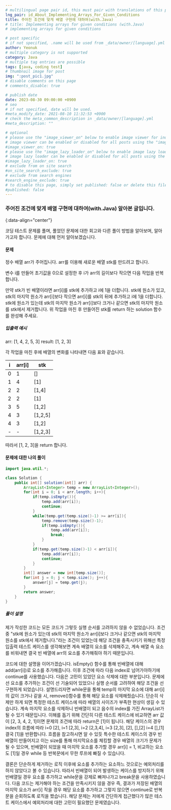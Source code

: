 ```yaml
---
# multilingual page pair id, this must pair with translations of this page. (This name must be unique)
lng_pair: id_About_Implementing_Arrays_For_Given_Conditions
title: 주어진 조건에 맞게 배열 구현에 대하여(with.Java)
# title: Implementing arrays for given conditions (with.Java)
# implementing arrays for given conditions

# post specific
# if not specified, .name will be used from _data/owner/[language].yml
author: Yeonuk
# multiple category is not supported
category: Java
# multiple tag entries are possible
tags: [java, coding test]
# thumbnail image for post
img: ":post_pic1.jpg"
# disable comments on this page
# comments_disable: true

# publish date
date: 2023-08-30 09:00:00 +0900
# seo
# if not specified, date will be used.
#meta_modify_date: 2021-08-10 11:32:53 +0900
# check the meta_common_description in _data/owner/[language].yml
#meta_description: ""

# optional
# please use the "image_viewer_on" below to enable image viewer for individual pages or posts (_posts/ or [language]/_posts folders).
# image viewer can be enabled or disabled for all posts using the "image_viewer_posts: true" setting in _data/conf/main.yml.
#image_viewer_on: true
# please use the "image_lazy_loader_on" below to enable image lazy loader for individual pages or posts (_posts/ or [language]/_posts folders).
# image lazy loader can be enabled or disabled for all posts using the "image_lazy_loader_posts: true" setting in _data/conf/main.yml.
#image_lazy_loader_on: true
# exclude from on site search
#on_site_search_exclude: true
# exclude from search engines
#search_engine_exclude: true
# to disable this page, simply set published: false or delete this file
#published: false
---
```


<!-- outline-start -->

### 주어진 조건에 맞게 배열 구현에 대하여(with.Java) 알아본 글입니다.

{:data-align="center"}

<!-- outline-end -->

코딩 테스트 문제를 풀며, 풀었던 문제에 대한 회고와 다른 풀이 방법을 알아보며, 알아가고자 합니다.
문제에 대해 먼저 알아보겠습니다.

#### 문제

정수 배열 arr가 주어집니다. arr를 이용해 새로운 배열 stk를 만드려고 합니다.

변수 i를 만들어 초기값을 0으로 설정한 후 i가 arr의 길이보다 작으면 다음 작업을 반복합니다.

만약 stk가 빈 배열이라면 arr[i]를 stk에 추가하고 i에 1을 더합니다.
stk에 원소가 있고, stk의 마지막 원소가 arr[i]보다 작으면 arr[i]를 stk의 뒤에 추가하고 i에 1을 더합니다.
stk에 원소가 있는데 stk의 마지막 원소가 arr[i]보다 크거나 같으면 stk의 마지막 원소를 stk에서 제거합니다.
위 작업을 마친 후 만들어진 stk를 return 하는 solution 함수를 완성해 주세요.

##### 입출력 예시

arr: [1, 4, 2, 5, 3]
result: [1, 2, 3]

각 작업을 마친 후에 배열의 변화를 나타내면 다음 표와 같습니다.

| i   | arr[i] | stk     |
| --- | ------ | ------- |
| 0   | 1      | []      |
| 1   | 4      | [1]     |
| 2   | 2      | [1,4]   |
| 2   | 2      | [1]     |
| 3   | 5      | [1,2]   |
| 4   | 3      | [1,2,5] |
| 4   | 3      | [1,2]   |
| -   | -      | [1,2,3] |

따라서 [1, 2, 3]을 return 합니다.

#### 문제에 대한 나의 풀이

```java
import java.util.*;

class Solution {
    public int[] solution(int[] arr) {
        ArrayList<Integer> temp = new ArrayList<Integer>();
        for(int i = 0; i < arr.length; i++){
            if(temp.isEmpty()){
                temp.add(arr[i]);
                continue;
            }
            while(temp.get(temp.size()-1) >= arr[i]){
                temp.remove(temp.size()-1);
                if(temp.isEmpty()){
                    temp.add(arr[i]);
                    break;
                }
            }
            if(temp.get(temp.size()-1) < arr[i]){
                temp.add(arr[i]);
                continue;
            }
        }
        int[] answer = new int[temp.size()];
        for(int j = 0; j < temp.size(); j++){
            answer[j] = temp.get(j);
        }
        return answer;
    }
}
```

##### 풀이 설명

제가 작성한 코드는 모든 코드가 그렇듯 실행 순서를 고려하지 않을 수 없었습니다. 조건 중 "stk에 원소가 있는데 stk의 마지막 원소가 arr[i]보다 크거나 같으면 stk의 마지막 원소를 stk에서 제거합니다."라는 조건이 있었는데 해당 조건을 충족시키기 위해선 특정 입출력 테스트 케이스를 생각해보면 계속 배열의 요소를 삭제해주고, 계속 배열 속 요소를 비워내면 결국 빈 배열에 arr의 요소를 추가해줘야 하기 때문입니다.

코드에 대한 설명을 이어가겠습니다. isEmpty() 함수를 통해 빈배열에 대해 add(arr[i])로 요소를 추가해줍니다. 이후 조건에 따라 다음 index로 넘어가야하기에 continue를 사용했습니다.
다음은 고민이 있었던 요소 삭제에 대한 부분입니다. 문제에선 요소를 추가하는 조건이 선 기술되어 있었으나 실행 순서를 고려하여 해당 조건을 선구현하게 되었습니다. 설명드리자면 while문을 통해 temp의 마지막 요소에 대해 arr[i]의 값이 크거나 같을 시, remove()함수를 통해 해당 요소를 삭제해줬습니다. 단순히 삭제만 하게 되면 특정한 테스트 케이스에 따라 배열의 사이즈가 부족한 현상이 생길 수 있습니다. 계속 마지막 요소를 삭제하니 빈배열이 되고 음수의 index를 가진 ArrayList가 될 수 있기 때문입니다. 이해를 돕기 위해 간단히 다른 테스트 케이스에 비교하면 arr 값이 [2, 3, 4, 2, 1]이면 문제의 조건에 따라 return은 [1]이 됩니다. 해당 케이스의 경우 index의 흐름에 따라 i=0 [2], i=1 [2,3], i=2 [2,3,4], i=3 [2,3], [2], [],[2] i=4 [],[1] 결국 [1]을 반환합니다. 흐름을 참고하시면 알 수 있듯 특수한 테스트 케이스의 경우 빈배열이 만들어지고 이는 size를 통해 마지막요소를 체킹할 경우 배열의 크기가 문제가 될 수 있으며, 빈배열이 되었을 때 마지막 요소를 추가할 경우 arr[i] = 1, 비교하는 요소도 [1]일 경우 while 등 반복문에서 무한 루프에 빠질 수 있습니다.

결론은 단순하게 제거하는 로직 이후에 요소를 추가하는 요소하느 것으로는 예외처리를 하지 않았다고 볼 수 있습니다. 따라서 빈배열이 되어 발생하는 케이스를 방지하기 위해 빈배열일 경우 요소를 추가하고 while문을 강제로 빠져나가고 break문을 사용하였습니다. 다음 코드는 제거해야 하는 조건을 만족시키지 않을 경우 즉, 결과가 저장된 배열의 마지막 요소가 arr[i] 작을 경우 해당 요소를 추가하고 그렇지 않으면 continue로 반복문을 순회하도록 로직을 짰습니다. 해당 문제는 저에게 간단하게 접근했다가 많은 테스트 케이스에서 예외처리에 대한 고민이 필요했던 문제였습니다.
